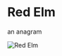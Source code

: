 Red Elm
======

an anagram

![Red Elm](http://upload.wikimedia.org/wikipedia/commons/e/eb/Mature_Ulmus_rubra_in_graveyard.jpg)


